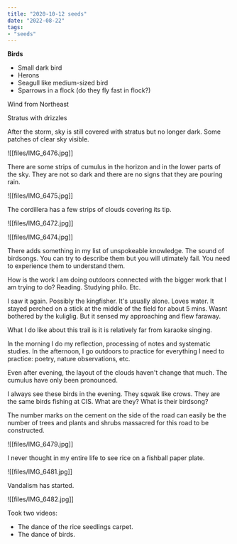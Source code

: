 ```yaml
---
title: "2020-10-12 seeds"
date: "2022-08-22"
tags:
- "seeds"
---
```


**Birds**

- Small dark bird
- Herons
- Seagull like medium-sized bird
- Sparrows in a flock (do they fly fast in flock?)

Wind from Northeast

Stratus with drizzles

After the storm, sky is still covered with stratus but no longer dark. Some patches of clear sky visible.

![[files/IMG_6476.jpg]]

There are some strips of cumulus in the horizon and in the lower parts of the sky. They are not so dark and there are no signs that they are pouring rain.

![[files/IMG_6475.jpg]]

The cordillera has a few strips of clouds covering its tip.

![[files/IMG_6472.jpg]]

![[files/IMG_6474.jpg]]

There adds something in my list of unspokeable knowledge. The sound of birdsongs. You can try to describe them but you will utimately fail. You need to experience them to understand them.

How is the work I am doing outdoors connected with the bigger work that I am trying to do? Reading. Studying philo. Etc.

I saw it again. Possibly the kingfisher. It's usually alone. Loves water. It stayed perched on a stick at the middle of the field for about 5 mins. Wasnt bothered by the kuliglig. But it sensed my approaching and flew faraway.

What I do like about this trail is it is relatively far from karaoke singing.

In the morning I do my reflection, processing of notes and systematic studies. In the afternoon, I go outdoors to practice for everything I need to practice: poetry, nature observations, etc.

Even after evening, the layout of the clouds haven't change that much. The cumulus have only been pronounced.

I always see these birds in the evening. They sqwak like crows. They are the same birds fishing at CIS. What are they? What is their birdsong?

The number marks on the cement on the side of the road can easily be the number of trees and plants and shrubs massacred for this road to be constructed.

![[files/IMG_6479.jpg]]

I never thought in my entire life to see rice on a fishball paper plate.

![[files/IMG_6481.jpg]]

Vandalism has started.

![[files/IMG_6482.jpg]]

Took two videos:

- The dance of the rice seedlings carpet.
- The dance of birds.